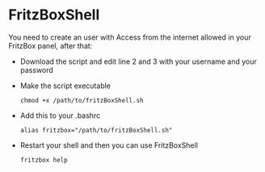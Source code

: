 # FritzBoxShell

You need to create an user with Access from the internet allowed in your FritzBox panel, after that:

* Download the script and edit line 2 and 3 with your username and your password

* Make the script executable
  ```
  chmod +x /path/to/fritzBoxShell.sh
  ```

* Add this to your .bashrc
  ```
  alias fritzbox="/path/to/fritzBoxShell.sh"
  ```

* Restart your shell and then you can use FritzBoxShell
  ```
  fritzbox help
  ```
